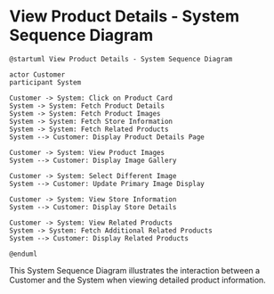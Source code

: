 # View Product Details - System Sequence Diagram

```plantuml
@startuml View Product Details - System Sequence Diagram

actor Customer
participant System

Customer -> System: Click on Product Card
System -> System: Fetch Product Details
System -> System: Fetch Product Images
System -> System: Fetch Store Information
System -> System: Fetch Related Products
System --> Customer: Display Product Details Page

Customer -> System: View Product Images
System --> Customer: Display Image Gallery

Customer -> System: Select Different Image
System --> Customer: Update Primary Image Display

Customer -> System: View Store Information
System --> Customer: Display Store Details

Customer -> System: View Related Products
System -> System: Fetch Additional Related Products
System --> Customer: Display Related Products

@enduml
```

This System Sequence Diagram illustrates the interaction between a Customer and the System when viewing detailed product information.
